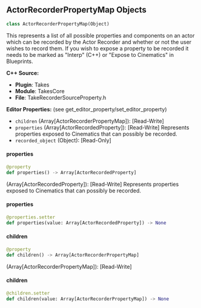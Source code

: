 ## ActorRecorderPropertyMap Objects

```python
class ActorRecorderPropertyMap(Object)
```

This represents a list of all possible properties and components on an actor
which can be recorded by the Actor Recorder and whether or not the user wishes
to record them. If you wish to expose a property to be recorded it needs to be marked
as "Interp" (C++) or "Expose to Cinematics" in Blueprints.

**C++ Source:**

- **Plugin**: Takes
- **Module**: TakesCore
- **File**: TakeRecorderSourceProperty.h

**Editor Properties:** (see get_editor_property/set_editor_property)

- ``children`` (Array[ActorRecorderPropertyMap]):  [Read-Write]
- ``properties`` (Array[ActorRecordedProperty]):  [Read-Write] Represents properties exposed to Cinematics that can possibly be recorded.
- ``recorded_object`` (Object):  [Read-Only]

<a id="unreal.ActorRecorderPropertyMap.properties"></a>

#### properties

```python
@property
def properties() -> Array[ActorRecordedProperty]
```

(Array[ActorRecordedProperty]):  [Read-Write] Represents properties exposed to Cinematics that can possibly be recorded.

<a id="unreal.ActorRecorderPropertyMap.properties"></a>

#### properties

```python
@properties.setter
def properties(value: Array[ActorRecordedProperty]) -> None
```

<a id="unreal.ActorRecorderPropertyMap.children"></a>

#### children

```python
@property
def children() -> Array[ActorRecorderPropertyMap]
```

(Array[ActorRecorderPropertyMap]):  [Read-Write]

<a id="unreal.ActorRecorderPropertyMap.children"></a>

#### children

```python
@children.setter
def children(value: Array[ActorRecorderPropertyMap]) -> None
```

<a id="unreal.TakeRecorderAudioInputSettings"></a>